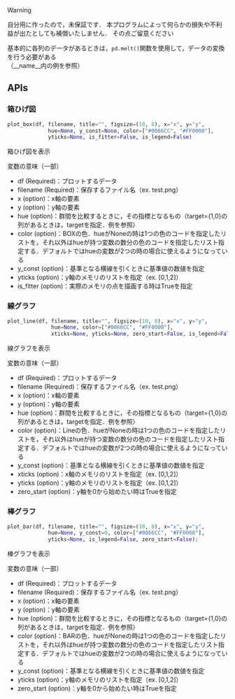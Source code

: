 > [!WARNING]
> 自分用に作ったので，未保証です．
> 本プログラムによって何らかの損失や不利益が出たとしても補償いたしません．
> その点ご留意ください

基本的に各列のデータがあるときは，`pd.melt()`関数を使用して，データの変換を行う必要がある  
（__name__内の例を参照）

## APIs

### 箱ひげ図
``` Python
plot_box(df, filename, title="", figsize=(10, 8), x="x", y="y", 
             hue=None, y_const=None, color=["#0066CC", "#FF0000"], 
             yticks=None, is_fitter=False, is_legend=False)
```
箱ひげ図を表示  

変数の意味（一部）  
- df (Required)：プロットするデータ
- filename (Required)：保存するファイル名（ex. test.png）
- x (option)：x軸の要素
- y (option)：y軸の要素
- hue (option)：群間を比較するときに，その指標となるもの（target={1,0}の列があるときは，targetを指定．例を参照）
- color (option)：BOXの色．hueがNoneの時は1つの色のコードを指定したリストを，それ以外はhueが持つ変数の数分の色のコードを指定したリスト指定する．デフォルトではhueの変数が2つの時の場合に使えるようになっている
- y_const (option)：基準となる横線を引くときに基準値の数値を指定
- yticks (option)：y軸のメモリのリストを指定（ex. [0,1,2]）
- is_fitter (option)：実際のメモリの点を描画する時はTrueを指定

### 線グラフ
``` Python
plot_line(df, filename, title="", figsize=(10, 8), x="x", y="y", 
              hue=None, color=["#0066CC", "#FF0000"], 
              xticks=None, yticks=None, zero_start=False, is_legend=False)
```
線グラフを表示  

変数の意味（一部）  
- df (Required)：プロットするデータ
- filename (Required)：保存するファイル名（ex. test.png）
- x (option)：x軸の要素
- y (option)：y軸の要素
- hue (option)：群間を比較するときに，その指標となるもの（target={1,0}の列があるときは，targetを指定．例を参照）
- color (option)：Lineの色．hueがNoneの時は1つの色のコードを指定したリストを，それ以外はhueが持つ変数の数分の色のコードを指定したリスト指定する．デフォルトではhueの変数が2つの時の場合に使えるようになっている
- y_const (option)：基準となる横線を引くときに基準値の数値を指定
- xticks (option)：x軸のメモリのリストを指定（ex. [0,1,2]）
- yticks (option)：y軸のメモリのリストを指定（ex. [0,1,2]）
- zero_start (option)：y軸を0から始めたい時はTrueを指定

### 棒グラフ
``` Python
plot_bar(df, filename, title="", figsize=(10, 8), x="x", y="y", 
             hue=None, y_const=0, color=["#0066CC", "#FF0000"], 
             yticks=None, is_legend=False, zero_start=False):
```
棒グラフを表示  

変数の意味（一部）  
- df (Required)：プロットするデータ
- filename (Required)：保存するファイル名（ex. test.png）
- x (option)：x軸の要素
- y (option)：y軸の要素
- hue (option)：群間を比較するときに，その指標となるもの（target={1,0}の列があるときは，targetを指定．例を参照）
- color (option)：BARの色．hueがNoneの時は1つの色のコードを指定したリストを，それ以外はhueが持つ変数の数分の色のコードを指定したリスト指定する．デフォルトではhueの変数が2つの時の場合に使えるようになっている
- y_const (option)：基準となる横線を引くときに基準値の数値を指定
- yticks (option)：y軸のメモリのリストを指定（ex. [0,1,2]）
- zero_start (option)：y軸を0から始めたい時はTrueを指定
